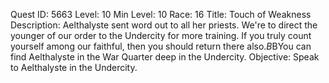 Quest ID: 5663
Level: 10
Min Level: 10
Race: 16
Title: Touch of Weakness
Description: Aelthalyste sent word out to all her priests. We're to direct the younger of our order to the Undercity for more training. If you truly count yourself among our faithful, then you should return there also.$B$BYou can find Aelthalyste in the War Quarter deep in the Undercity.
Objective: Speak to Aelthalyste in the Undercity.
